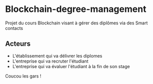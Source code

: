 # Blockchain-degree-management
Projet du cours Blockchain visant à gérer des diplômes via des Smart contacts


## Acteurs
- L'établissement qui va délivrer les diplomes
- L'entreprise qui va recruter l'étudiant
- L'entreprise qui va évaluer l'étudiant à la fin de son stage


Coucou les gars !